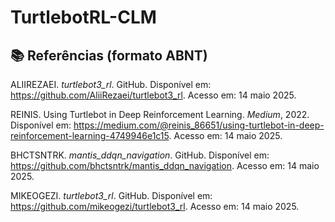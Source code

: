 # TurtlebotRL-CLM

## 📚 Referências (formato ABNT)

ALIIREZAEI. *turtlebot3_rl*. GitHub. Disponível em: https://github.com/AliiRezaei/turtlebot3_rl. Acesso em: 14 maio 2025.

REINIS. Using Turtlebot in Deep Reinforcement Learning. *Medium*, 2022. Disponível em: https://medium.com/@reinis_86651/using-turtlebot-in-deep-reinforcement-learning-4749946e1c15. Acesso em: 14 maio 2025.

BHCTSNTRK. *mantis_ddqn_navigation*. GitHub. Disponível em: https://github.com/bhctsntrk/mantis_ddqn_navigation. Acesso em: 14 maio 2025.

MIKEOGEZI. *turtlebot3_rl*. GitHub. Disponível em: https://github.com/mikeogezi/turtlebot3_rl. Acesso em: 14 maio 2025.
